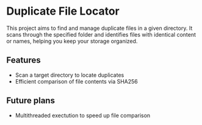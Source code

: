 # Duplicate File Locator

This project aims to find and manage duplicate files in a given directory. It scans through the specified folder and identifies files with identical content or names, helping you keep your storage organized.

## Features

- Scan a target directory to locate duplicates  
- Efficient comparison of file contents via SHA256

## Future plans

- Multithreaded exectution to speed up file comparison